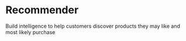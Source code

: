 # Recommender
Build intelligence to help customers discover products they may like and most likely purchase
